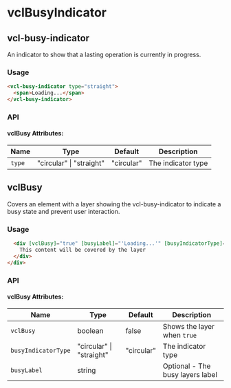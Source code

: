 # vclBusyIndicator

## vcl-busy-indicator

An indicator to show that a lasting operation is currently in progress.

### Usage

```html
<vcl-busy-indicator type="straight">
  <span>Loading...</span>
</vcl-busy-indicator>
```
### API

#### vclBusy Attributes:

| Name                | Type        | Default    | Description
| ------------------- | ------------------------ | ---------- |--------------
| `type`              | "circular" \| "straight" | "circular" | The indicator type



## vclBusy

Covers an element with a layer showing the vcl-busy-indicator to indicate a busy state and prevent user interaction.

### Usage

```html
  <div [vclBusy]="true" [busyLabel]="'Loading...'" [busyIndicatorType]="">
    This content will be covered by the layer
  </div>
</div>
```

### API

#### vclBusy Attributes:

| Name                    | Type        | Default    | Description
| ----------------------- | ------------------------ | ---------- |--------------
| `vclBusy`               | boolean                  | false      | Shows the layer when `true`
| `busyIndicatorType`     | "circular" \| "straight" | "circular" | The indicator type
| `busyLabel`             | string                   |            | Optional - The busy layers label

